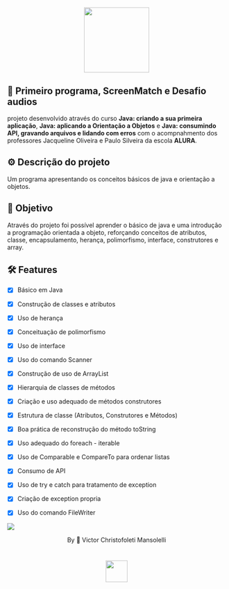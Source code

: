 <div align="center">
<h1>
    <img src="https://github.com/VMansolelli/Projeto-Alugames-Alura/assets/138635441/b5fff654-c5a3-406e-908b-fbe963644f3e" width="150px">
</h1>

</div>

## 🚀  Primeiro programa, ScreenMatch e Desafio audios
projeto desenvolvido através do curso **Java: criando a sua primeira aplicação**, **Java: aplicando a Orientação a Objetos** e **Java: consumindo API, gravando arquivos e lidando com erros** com o acompnahmento dos professores Jacqueline Oliveira e Paulo Silveira da escola **ALURA**.

## ⚙️ Descrição do projeto
Um programa apresentando os conceitos básicos de java e orientação a objetos.

## 🎯 Objetivo 
Através do projeto foi possível aprender o básico de java e uma introdução a programação orientada a objeto, reforçando conceitos de atributos, classe, encapsulamento, herança, polimorfismo, interface, construtores e array.

## 🛠 Features
- [x] Básico em Java
- [x] Construção de classes e atributos
- [x] Uso de herança
- [x] Conceituação de polimorfismo
- [x] Uso de interface
- [x] Uso do comando Scanner
- [x] Construção de uso de ArrayList
- [x] Hierarquia de classes de métodos
- [x] Criação e uso adequado de métodos construtores
- [x] Estrutura de classe (Atributos, Construtores e Métodos)
- [x] Boa prática de reconstrução do método toString
- [x] Uso adequado do foreach - iterable
- [x] Uso de Comparable e CompareTo para ordenar listas
- [x] Consumo de API
- [x] Uso de try e catch para tratamento de exception
- [x] Criação de exception propria
- [x] Uso do comando FileWriter




![](https://raw.githubusercontent.com/andreasbm/readme/master/assets/lines/rainbow.png)

<div align="center">By 🍃 Victor Christofoleti Mansolelli
<h1>
    <img src="https://github.com/VMansolelli/Projeto-Alugames-Alura/assets/138635441/b5fff654-c5a3-406e-908b-fbe963644f3e" width="50px">
</h1>
</div>
